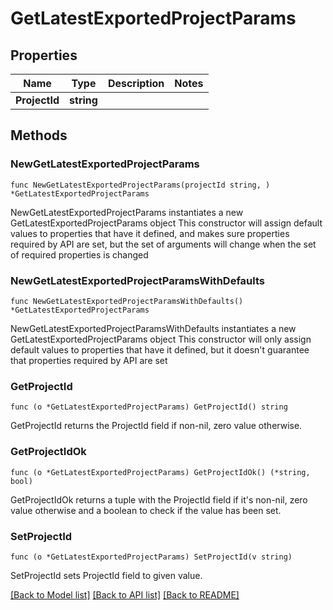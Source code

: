# GetLatestExportedProjectParams

## Properties

Name | Type | Description | Notes
------------ | ------------- | ------------- | -------------
**ProjectId** | **string** |  | 

## Methods

### NewGetLatestExportedProjectParams

`func NewGetLatestExportedProjectParams(projectId string, ) *GetLatestExportedProjectParams`

NewGetLatestExportedProjectParams instantiates a new GetLatestExportedProjectParams object
This constructor will assign default values to properties that have it defined,
and makes sure properties required by API are set, but the set of arguments
will change when the set of required properties is changed

### NewGetLatestExportedProjectParamsWithDefaults

`func NewGetLatestExportedProjectParamsWithDefaults() *GetLatestExportedProjectParams`

NewGetLatestExportedProjectParamsWithDefaults instantiates a new GetLatestExportedProjectParams object
This constructor will only assign default values to properties that have it defined,
but it doesn't guarantee that properties required by API are set

### GetProjectId

`func (o *GetLatestExportedProjectParams) GetProjectId() string`

GetProjectId returns the ProjectId field if non-nil, zero value otherwise.

### GetProjectIdOk

`func (o *GetLatestExportedProjectParams) GetProjectIdOk() (*string, bool)`

GetProjectIdOk returns a tuple with the ProjectId field if it's non-nil, zero value otherwise
and a boolean to check if the value has been set.

### SetProjectId

`func (o *GetLatestExportedProjectParams) SetProjectId(v string)`

SetProjectId sets ProjectId field to given value.



[[Back to Model list]](../README.md#documentation-for-models) [[Back to API list]](../README.md#documentation-for-api-endpoints) [[Back to README]](../README.md)


